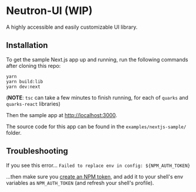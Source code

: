 # Neutron-UI (WIP)

A highly accessible and easily customizable UI library.

## Installation

To get the sample Next.js app up and running, run the following commands after cloning this repo:

```
yarn
yarn build:lib
yarn dev:next
```
(**NOTE**: `tsc` can take a few minutes to finish running, for each of `quarks` and `quarks-react` libraries)

Then the sample app at [http://localhost:3000](http://localhost:3000).

The source code for this app can be found in the `examples/nextjs-sample/` folder.

## Troubleshooting

If you see this error...
`Failed to replace env in config: ${NPM_AUTH_TOKEN}`

...then make sure you [create an NPM token](https://docs.npmjs.com/creating-and-viewing-access-tokens#creating-granular-access-tokens-on-the-website), and add it to your shell's env variables as `NPM_AUTH_TOKEN` (and refresh your shell's profile).

